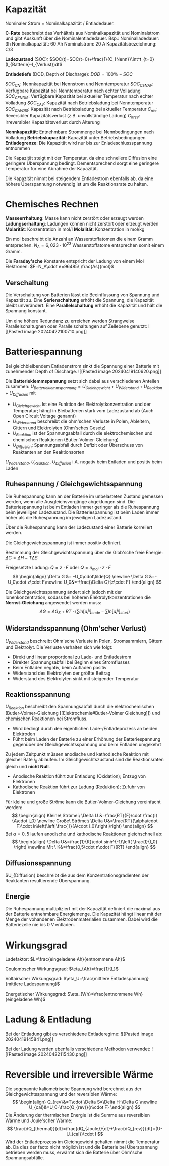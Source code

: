 # Kapazität
Nominaler Strom = Nominalkapazität / Entladedauer.

**C-Rate** beschreibt das Verhältnis aus Nominalkapazität und Nominalstrom und gibt Auskunft über die Nominalentladedauer.
Bsp.: 
Nominalladedauer: 3h
Nominalkapazität: 60 Ah
Nominalstrom: 20 A
Kapazitätsbezeichnung: C/3

**Ladezustand** (SOC): $SOC(t)=SOC(t=0)+\frac{1}{C_{Nenn}}\int^t_{t=0}(I_{Batterie}-I_{Verlust})dt$

**Entladetiefe** (DOD, Depth of Discharge): $DOD=100\%-SOC$

$SOC_{CN}$: Nennkapazität bei Nennstrom und Nenntemperatur
$SOC_{CENAV}$: Verfügbare Kapazität bei Nenntemperatur nach echter Volladung
$SOC_{CENDIS}$: Verfügbare Kapazität bei aktueller Temperatur nach echter Volladung
$SOC_{CAV}$: Kapazität nach Betriebsladung bei Nenntemperatur
$SOC_{CAVDIS}$: Kapazität nach Betriebsladung bei aktueller Temperatur
$C_{rev}$: Reversibler Kapazitätsverlust (z.B. unvollständige Ladung)
$C_{irrev}$: Irreversibler Kapazitätsverlust durch Alterung

**Nennkapazität**: Entnehmbare Strommenge bei Nennbedingungen nach Volladung
**Betriebskapazität**: Kapazität unter Betriebsbedingungen
**Entladegrenze**: Die Kapazität wird nur bis zur Enladeschlussspannung entnommen

Die Kapazität steigt mit der Temperatur, da eine schnellere Diffusion eine geringere Überspannung bedingt. Dementsprechend sorgt eine geringere Temperatur für eine Abnahme der Kapazität.

Die Kapazität nimmt bei steigendem Entladestrom ebenfalls ab, da eine höhere Überspannung notwendig ist um die Reaktionsrate zu halten.
# Chemisches Rechnen
**Masseerrhaltung**: Masse kann nicht zerstört oder erzeugt werden
**Ladungserhaltung**: Ladungen können nicht zerstört oder erzeugt werden
**Molarität**: Konzentration in mol/l
**Molalität**: Konzentration in mol/kg

Ein mol beschreibt die Anzahl an Wasserstoffatomen die einem Gramm entsprechen. $N_A=6,023\cdot 10^{23}$ Wasserstoffatome entsprechen somit einem Gramm.

Die **Faraday'sche** Konstante entspricht der Ladung von einem Mol Elektronen: $F=N_A\cdot e=96485\ \frac{As}{mol}$
## Verschaltung
Die Verschaltung von Batterien lässt die Beeinflussung von Spannung und Kapazität zu. Eine **Serienschaltung** erhöht die Spannung, die Kapazität bleibt unverändert. Eine **Parallelschaltung** erhöht die Kapazität und hält die Spannung konstant.

Um eine höhere Redundanz zu erreichen werden Strangweise Parallelschaltugnen oder Parallelschaltungen auf Zellebene genutzt:
![[Pasted image 20240422100710.png]]

# Batteriespannung
Bei gleichbleibendem Entladenstrom sinkt die Spannung einer Batterie mit zunehmender Depth of Discharge.
![[Pasted image 20240419140620.png]]

Die **Batterieklemmspannung** setzt sich dabei aus verschiedenen Anteilen zusammen:
$U_{Batterieklemmspannung}=U_{Gleichgewicht}+U_{Widerstand}+U_{Reaktion}+U_{Diffusion}$
mit
- $U_{Gleichgewicht}$ Ist eine Funktion der Elektrolytkonzentration und der Temperatur; hängt in Bleibatterien stark vom Ladezustand ab (Auch Open Circuit Voltage genannt)
- $U_{Widerstand}$ beschreibt die ohm'schen Verluste in Polen, Ableitern, Gittern und Elektrolyten (Ohm'sches Gesetz)
- $U_{Reaktion}$ ist der Spannungsabfall durch die elektrochemischen und chemischen Reaktionen (Butler-Volmer-Gleichung)
- $U_{Diffusion}$: Spannungsabfall durch Defizit oder Überschuss von Reaktanten an den Reaktionsorten

$U_{Widerstand},\ U_{Reaktion},\ U_{Diffusion}$ i.A. negativ beim Entladen und positiv beim Laden

## Ruhespannung / Gleichgewichtsspannung
Die Ruhespannung kann an der Batterie im unbelasteten Zustand gemessen werden, wenn alle Ausgleichsvorgänge abgeklungen sind. Die Batteriespannung ist beim Entladen immer geringer als die Ruhespannung beim jeweiligen Ladezustand. Die Batteriespannung ist beim Laden immer höher als die Ruhespannung im jeweiligen Ladezustand.

Über die Ruhespannung kann der Ladezustand einer Batterie korreliert werden.

Die Gleichgewichtsspannung ist immer positiv definiert.

Bestimmung der Gleichgewichtsspannung über die Gibb'sche freie Energie:
$\Delta G=\Delta H-T\Delta S$

Freigesetzte Ladung: $\tilde{Q}=z\cdot F$ oder $Q=n_{mol}\cdot z \cdot F$
$$
\begin{align}
\Delta G &= -U_0\cdot\tilde{Q} \newline
\Delta G &=-U_0\cdot z\cdot F\newline
U_0&=-\frac{\Delta G}{z\cdot F}
\end{align}
$$

Die Gleichgewichtsspannung ändert sich jedoch mit der Ionenkonzentration, sodass bei höheren Elektrolytkonzentrationen die **Nernst-Gleichung** angewendet werden muss:
$$
\Delta G=\Delta G_S+RT\cdot(\sum ln[{a_i}^{j_i}]_{ende}-\sum ln[{a_i}^{j_i}]_{start})
$$
## Widerstandsspannung (Ohm'scher Verlust)
$U_{Widerstand}$ beschreibt Ohm'sche Verluste in Polen, Stromsammlern, Gittern und Elektrolyt. Die Verluste verhalten sich wie folgt:
- Direkt und linear proportional zu Lade- und Entladestrom
- Direkter Spannungsabfall bei Beginn eines Stromflusses
- Beim Entladen negativ, beim Aufladen positiv
- Widerstand des Elektrolyten der größte Beitrag
- Widerstand des Elektrolyten sinkt mit steigender Temperatur

## Reaktionsspannung
$U_{Reaktion}$ beschreibt den Spannungsabfall durch die elektrochemischen (Butler-Volmer-Gleichung [[Elektrochemie#Butler-Volmer Gleichung]]) und chemischen Reaktionen bei Stromfluss.
- Wird bedingt durch den eigentlichen Lade-/Entladeprozess an beiden Elektroden
- Führt beim Laden der Batterie zu einer Erhöhung der Batteriespannung gegenüber der Gleichgewichtsspannung und beim Entladen umgekehrt

Zu jedem Zeitpunkt müssen anodische und kathodische Reaktion mit gleicher Rate $i_0$ ablaufen. Im Gleichgewichtszustand sind die Reaktionsraten gleich und **nicht Null**.
- Anodische Reaktion führt zur Entladung (Oxidation); Entzug von Elektronen
- Kathodische Reaktion führt zur Ladung (Reduktion); Zufuhr von Elektronen

Für kleine und große Ströme kann die Butler-Volmer-Gleichung vereinfacht werden:
$$
\begin{align}
Kleine\ Ströme:\ \Delta U &=\frac{RT}{F}\cdot \frac{I}{A\cdot i_0}
\newline
Große\ Ströme:\ \Delta U&=\frac{RT}{\alpha\cdot F}\cdot ln\left(\left|\frac{ I}{A\cdot i_0}\right|\right)
\end{align}
$$
Bei $\alpha=0,5$ laufen anodische und kathodische Reaktionen gleichschnell ab:
$$
\begin{align}
\Delta U&=\frac{1}{K}\cdot sinh^{-1}\left( \frac{I}{I_0} \right)
\newline
Mit \ K&=\frac{0,5\cdot n\cdot F}{RT}
\end{align}
$$
## Diffusionsspannung
$U_{Diffusion} beschreibt die aus dem Konzentrationsgradienten der Reaktanten resultierende Überspannung.
## Energie
Die Ruhespannung multipliziert mit der Kapazität definiert die maximal aus der Batterie entnehmbare Energiemenge. Die Kapazität hängt linear mit der Menge der vohandenen Elektrodenmaterialien zusammen. Dabei wird die Batteriezelle nie bis 0 V entladen.

# Wirkungsgrad
Ladefaktor: $L=\frac{eingeladene Ah}{entnommene Ah}$

Coulombscher Wirkungsgrad: $\eta_{Ah}=\frac{1}{L}$

Voltairscher Wirkungsgrad: $\eta_U=\frac{mittlere Entladespannung}{mittlere Ladespannung}$

Energetischer Wirkungsgrad: $\eta_{Wh}=\frac{entnommene Wh}{eingeladene Wh}$

# Ladung & Entladung
Bei der Entladung gibt es verschiedene Entladeregime:
![[Pasted image 20240419145841.png]]

Bei der Ladung werden ebenfalls verschiedene Methoden verwendet:
![[Pasted image 20240422115430.png]]

# Reversible und irreversible Wärme
Die sogenannte kaliometrische Spannung wird berechnet aus der Gleichgewichtsspannung und der reversiblen Wärme:
$$
\begin{align}
Q_{rev}&=T\cdot \Delta S=\Delta H-\Delta G
\newline
U_{cal}&=U_0-\frac{Q_{rev}}{n\cdot F}
\end{align}
$$
Die Änderung der thermischen Energie ist die Summe aus reversiblen Wärme und Joule'scher Wärme:
$$
\frac{dQ_{thermal}}{dt}=\frac{dQ_{Joule}}{dt}+\frac{dQ_{rev}}{dt}=(U-U_{cal})\cdot I
$$
Wird der Entladeprozess im Gleichgewicht gehalten nimmt die Temperatur ab. Da dies der facto nicht möglich ist und die Batterie bei Überspannung betrieben werden muss, erwärmt sich die Batterie über Ohm'sche Spannungsabfälle.